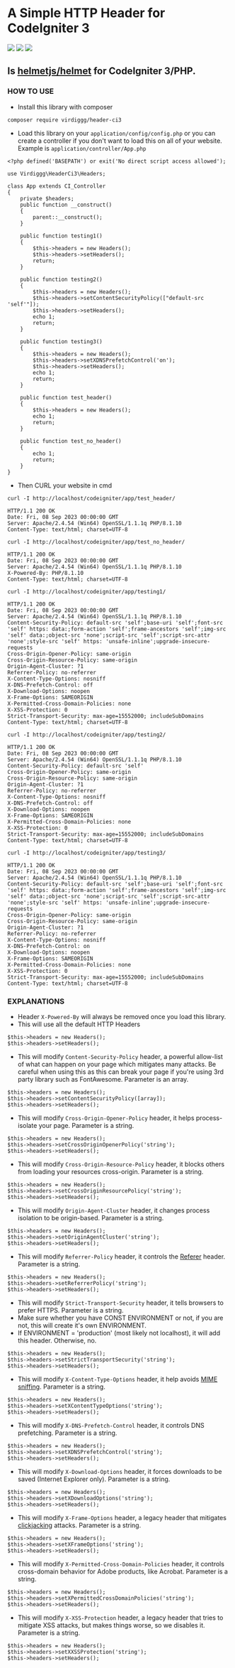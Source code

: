 # A Simple HTTP Header for CodeIgniter 3

<img src="https://img.shields.io/packagist/php-v/virdiggg/header-ci3" /> <img src="https://img.shields.io/badge/codeigniter--version-3-green" /> <img src="https://img.shields.io/github/license/virdiggg/header-ci3" />

## Is [helmetjs/helmet](https://github.com/helmetjs/helmet) for CodeIgniter 3/PHP.

### HOW TO USE
- Install this library with composer
```
composer require virdiggg/header-ci3
```
- Load this library on your `application/config/config.php` or you can create a controller if you don't want to load this on all of your website. Example is `application/controller/App.php`
```
<?php defined('BASEPATH') or exit('No direct script access allowed');

use Virdiggg\HeaderCi3\Headers;

class App extends CI_Controller
{
	private $headers;
	public function __construct()
	{
		parent::__construct();
	}

	public function testing1()
	{
		$this->headers = new Headers();
		$this->headers->setHeaders();
		return;
	}

	public function testing2()
	{
		$this->headers = new Headers();
		$this->headers->setContentSecurityPolicy(["default-src 'self'"]);
		$this->headers->setHeaders();
		echo 1;
		return;
	}

	public function testing3()
	{
		$this->headers = new Headers();
		$this->headers->setXDNSPrefetchControl('on');
		$this->headers->setHeaders();
		echo 1;
		return;
	}

	public function test_header()
	{
		$this->headers = new Headers();
		echo 1;
		return;
	}

	public function test_no_header()
	{
		echo 1;
		return;
	}
}
```
- Then CURL your website in cmd
```
curl -I http://localhost/codeigniter/app/test_header/

HTTP/1.1 200 OK
Date: Fri, 08 Sep 2023 00:00:00 GMT
Server: Apache/2.4.54 (Win64) OpenSSL/1.1.1q PHP/8.1.10
Content-Type: text/html; charset=UTF-8
```
```
curl -I http://localhost/codeigniter/app/test_no_header/

HTTP/1.1 200 OK
Date: Fri, 08 Sep 2023 00:00:00 GMT
Server: Apache/2.4.54 (Win64) OpenSSL/1.1.1q PHP/8.1.10
X-Powered-By: PHP/8.1.10
Content-Type: text/html; charset=UTF-8
```
```
curl -I http://localhost/codeigniter/app/testing1/

HTTP/1.1 200 OK
Date: Fri, 08 Sep 2023 00:00:00 GMT
Server: Apache/2.4.54 (Win64) OpenSSL/1.1.1q PHP/8.1.10
Content-Security-Policy: default-src 'self';base-uri 'self';font-src 'self' https: data:;form-action 'self';frame-ancestors 'self';img-src 'self' data:;object-src 'none';script-src 'self';script-src-attr 'none';style-src 'self' https: 'unsafe-inline';upgrade-insecure-requests
Cross-Origin-Opener-Policy: same-origin
Cross-Origin-Resource-Policy: same-origin
Origin-Agent-Cluster: ?1
Referrer-Policy: no-referrer
X-Content-Type-Options: nosniff
X-DNS-Prefetch-Control: off
X-Download-Options: noopen
X-Frame-Options: SAMEORIGIN
X-Permitted-Cross-Domain-Policies: none
X-XSS-Protection: 0
Strict-Transport-Security: max-age=15552000; includeSubDomains
Content-Type: text/html; charset=UTF-8
```
```
curl -I http://localhost/codeigniter/app/testing2/

HTTP/1.1 200 OK
Date: Fri, 08 Sep 2023 00:00:00 GMT
Server: Apache/2.4.54 (Win64) OpenSSL/1.1.1q PHP/8.1.10
Content-Security-Policy: default-src 'self'
Cross-Origin-Opener-Policy: same-origin
Cross-Origin-Resource-Policy: same-origin
Origin-Agent-Cluster: ?1
Referrer-Policy: no-referrer
X-Content-Type-Options: nosniff
X-DNS-Prefetch-Control: off
X-Download-Options: noopen
X-Frame-Options: SAMEORIGIN
X-Permitted-Cross-Domain-Policies: none
X-XSS-Protection: 0
Strict-Transport-Security: max-age=15552000; includeSubDomains
Content-Type: text/html; charset=UTF-8
```
```
curl -I http://localhost/codeigniter/app/testing3/

HTTP/1.1 200 OK
Date: Fri, 08 Sep 2023 00:00:00 GMT
Server: Apache/2.4.54 (Win64) OpenSSL/1.1.1q PHP/8.1.10
Content-Security-Policy: default-src 'self';base-uri 'self';font-src 'self' https: data:;form-action 'self';frame-ancestors 'self';img-src 'self' data:;object-src 'none';script-src 'self';script-src-attr 'none';style-src 'self' https: 'unsafe-inline';upgrade-insecure-requests
Cross-Origin-Opener-Policy: same-origin
Cross-Origin-Resource-Policy: same-origin
Origin-Agent-Cluster: ?1
Referrer-Policy: no-referrer
X-Content-Type-Options: nosniff
X-DNS-Prefetch-Control: on
X-Download-Options: noopen
X-Frame-Options: SAMEORIGIN
X-Permitted-Cross-Domain-Policies: none
X-XSS-Protection: 0
Strict-Transport-Security: max-age=15552000; includeSubDomains
Content-Type: text/html; charset=UTF-8
```

### EXPLANATIONS
- Header `X-Powered-By` will always be removed once you load this library.
- This will use all the default HTTP Headers
```
$this->headers = new Headers();
$this->headers->setHeaders();
```
- This will modify `Content-Security-Policy` header, a powerful allow-list of what can happen on your page which mitigates many attacks. Be careful when using this as this can break your page if you're using 3rd party library such as FontAwesome. Parameter is an array.
```
$this->headers = new Headers();
$this->headers->setContentSecurityPolicy([array]);
$this->headers->setHeaders();
```
- This will modify `Cross-Origin-Opener-Policy` header, it helps process-isolate your page. Parameter is a string.
```
$this->headers = new Headers();
$this->headers->setCrossOriginOpenerPolicy('string');
$this->headers->setHeaders();
```
- This will modify `Cross-Origin-Resource-Policy` header, it blocks others from loading your resources cross-origin. Parameter is a string.
```
$this->headers = new Headers();
$this->headers->setCrossOriginResourcePolicy('string');
$this->headers->setHeaders();
```
- This will modify `Origin-Agent-Cluster` header, it changes process isolation to be origin-based. Parameter is a string.
```
$this->headers = new Headers();
$this->headers->setOriginAgentCluster('string');
$this->headers->setHeaders();
```
- This will modify `Referrer-Policy` header, it controls the [Referer](https://developer.mozilla.org/en-US/docs/Web/HTTP/Headers/Referer) header. Parameter is a string.
```
$this->headers = new Headers();
$this->headers->setReferrerPolicy('string');
$this->headers->setHeaders();
```
- This will modify `Strict-Transport-Security` header, it tells browsers to prefer HTTPS. Parameter is a string.
- Make sure whether you have CONST ENVIRONMENT or not, if you are not, this will create it's own ENVIRONMENT.
- If ENVIRONMENT = 'production' (most likely not localhost), it will add this header. Otherwise, no.
```
$this->headers = new Headers();
$this->headers->setStrictTransportSecurity('string');
$this->headers->setHeaders();
```
- This will modify `X-Content-Type-Options` header, it help avoids [MIME sniffing](https://developer.mozilla.org/en-US/docs/Web/HTTP/Basics_of_HTTP/MIME_types#mime_sniffing). Parameter is a string.
```
$this->headers = new Headers();
$this->headers->setXContentTypeOptions('string');
$this->headers->setHeaders();
```
- This will modify `X-DNS-Prefetch-Control` header, it controls DNS prefetching. Parameter is a string.
```
$this->headers = new Headers();
$this->headers->setXDNSPrefetchControl('string');
$this->headers->setHeaders();
```
- This will modify `X-Download-Options` header, it forces downloads to be saved (Internet Explorer only). Parameter is a string.
```
$this->headers = new Headers();
$this->headers->setXDownloadOptions('string');
$this->headers->setHeaders();
```
- This will modify `X-Frame-Options` header, a legacy header that mitigates [clickjacking](https://en.wikipedia.org/wiki/Clickjacking) attacks. Parameter is a string.
```
$this->headers = new Headers();
$this->headers->setXFrameOptions('string');
$this->headers->setHeaders();
```
- This will modify `X-Permitted-Cross-Domain-Policies` header, it controls cross-domain behavior for Adobe products, like Acrobat. Parameter is a string.
```
$this->headers = new Headers();
$this->headers->setXPermittedCrossDomainPolicies('string');
$this->headers->setHeaders();
```
- This will modify `X-XSS-Protection` header, a legacy header that tries to mitigate XSS attacks, but makes things worse, so we disables it. Parameter is a string.
```
$this->headers = new Headers();
$this->headers->setXXSSProtection('string');
$this->headers->setHeaders();
```